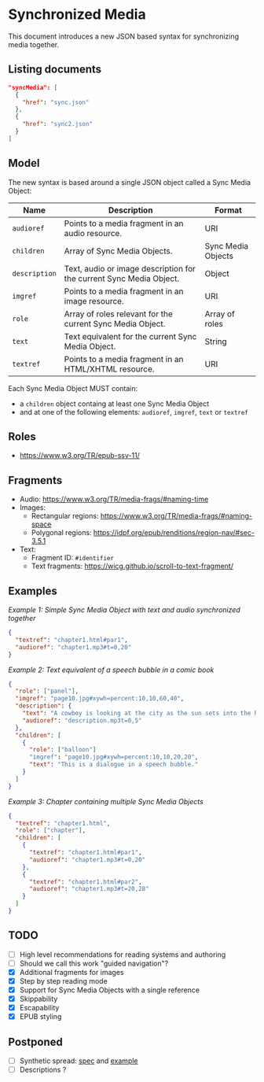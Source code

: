 # Synchronized Media

This document introduces a new JSON based syntax for synchronizing media together.

## Listing documents


```json
"syncMedia": [
  {
    "href": "sync.json"
  },
  {
    "href": "sync2.json"
  }
]
```

## Model

The new syntax is based around a single JSON object called a Sync Media Object:

| Name | Description | Format |
| ---- | ----------- | ------ |
| `audioref` | Points to a media fragment in an audio resource. | URI |
| `children` | Array of Sync Media Objects. | Sync Media Objects |
| `description` | Text, audio or image description for the current Sync Media Object. | Object |
| `imgref` | Points to a media fragment in an image resource. | URI |
| `role`     | Array of roles relevant for the current Sync Media Object. | Array of roles |
| `text`  | Text equivalent for the current Sync Media Object. | String |
| `textref`  | Points to a media fragment in an HTML/XHTML resource. | URI |

Each Sync Media Object MUST contain:

- a `children` object containg at least one Sync Media Object
- and at one of the following elements: `audioref`, `imgref`, `text` or `textref`

## Roles

- <https://www.w3.org/TR/epub-ssv-11/>


## Fragments

- Audio: <https://www.w3.org/TR/media-frags/#naming-time>
- Images:
  - Rectangular regions: <https://www.w3.org/TR/media-frags/#naming-space>
  - Polygonal regions: <https://idpf.org/epub/renditions/region-nav/#sec-3.5.1>
- Text:
  - Fragment ID: `#identifier` 
  - Text fragments: <https://wicg.github.io/scroll-to-text-fragment/>		


## Examples

*Example 1: Simple Sync Media Object with text and audio synchronized together*

```json
{
  "textref": "chapter1.html#par1",
  "audioref": "chapter1.mp3#t=0,20"
}
```

*Example 2: Text equivalent of a speech bubble in a comic book*

```json
{
  "role": ["panel"],
  "imgref": "page10.jpg#xywh=percent:10,10,60,40",
  "description": {
    "text": "A cowboy is looking at the city as the sun sets into the horizon.",
    "audioref": "description.mp3t=0,5"
  },
  "children": [
    {
      "role": ["balloon"]
      "imgref": "page10.jpg#xywh=percent:10,10,20,20",
      "text": "This is a dialogue in a speech bubble."
    }
  ]
}
```


*Example 3: Chapter containing multiple Sync Media Objects*

```json
{
  "textref": "chapter1.html",
  "role": ["chapter"],
  "children": [
    {
      "textref": "chapter1.html#par1", 
      "audioref": "chapter1.mp3#t=0,20"
    },
    {
      "textref": "chapter1.html#par2", 
      "audioref": "chapter1.mp3#t=20,28"
    }
  ]
}
```

## TODO

- [ ] High level recommendations for reading systems and authoring
- [ ] Should we call this work "guided navigation"?
- [x] Additional fragments for images
- [x] Step by step reading mode
- [x] Support for Sync Media Objects with a single reference
- [x] Skippability
- [x] Escapability
- [x] EPUB styling

## Postponed

- [ ] Synthetic spread: [spec](https://idpf.org/epub/renditions/region-nav/#sec-3.5.2) and [example](https://idpf.org/epub/renditions/region-nav/#app-a.2)
- [ ] Descriptions ?